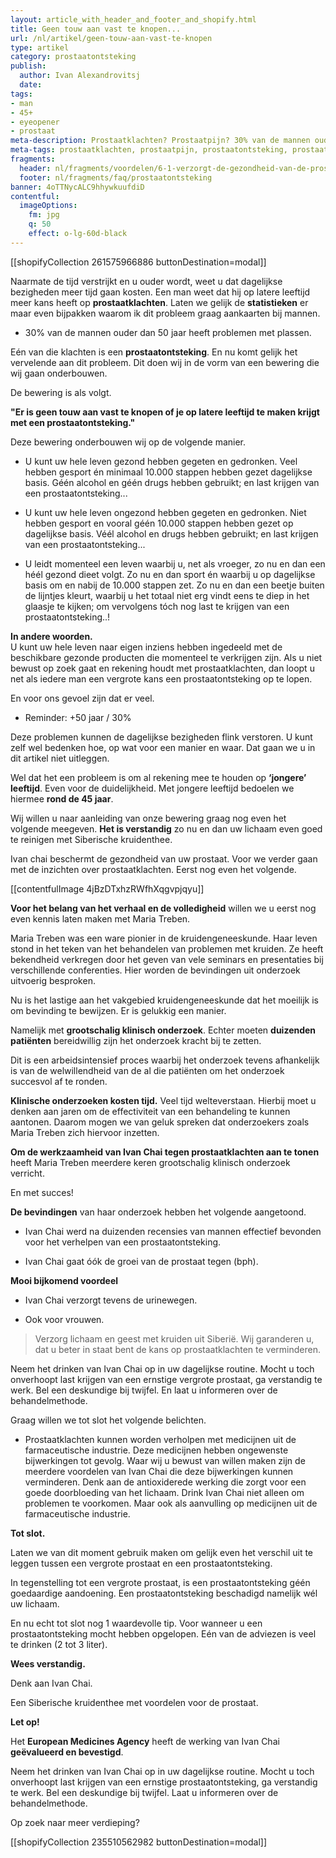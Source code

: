 ```yaml
---
layout: article_with_header_and_footer_and_shopify.html
title: Geen touw aan vast te knopen...
url: /nl/artikel/geen-touw-aan-vast-te-knopen
type: artikel
category: prostaatontsteking
publish:
  author: Ivan Alexandrovitsj
  date:
tags:
- man
- 45+
- eyeopener
- prostaat
meta-description: Prostaatklachten? Prostaatpijn? 30% van de mannen ouder dan 50 jaar heeft problemen met plassen. Benieuwd naar de inzichten?
meta-tags: prostaatklachten, prostaatpijn, prostaatontsteking, prostaat vergroot, ontsteking prostaat symptomen, ontsteking prostaat, maria treben, klinisch onderzoek
fragments:
  header: nl/fragments/voordelen/6-1-verzorgt-de-gezondheid-van-de-prostaat
  footer: nl/fragments/faq/prostaatontsteking
banner: 4oTTNycALC9hhywkuufdiD
contentful:
  imageOptions:
    fm: jpg
    q: 50
    effect: o-lg-60d-black
---
```

[[shopifyCollection 261575966886 buttonDestination=modal]]

Naarmate de tijd verstrijkt en u ouder wordt, weet u dat dagelijkse bezigheden meer tijd gaan kosten. Een man weet dat hij op latere leeftijd meer kans heeft op **prostaatklachten**. Laten we gelijk de **statistieken** er maar even bijpakken waarom ik dit probleem graag aankaarten bij mannen. 

* 30% van de mannen ouder dan 50 jaar heeft problemen met plassen. 

Eén van die klachten is een **prostaatontsteking**. En nu komt gelijk het vervelende aan dit probleem. Dit doen wij in de vorm van een bewering die wij gaan onderbouwen. 

De bewering is als volgt.

**"Er is geen touw aan vast te knopen of je op latere leeftijd te maken krijgt met een prostaatontsteking."**

Deze bewering onderbouwen wij op de volgende manier. 

* U kunt uw hele leven gezond hebben gegeten en gedronken. Veel hebben gesport én minimaal 10.000 stappen hebben gezet dagelijkse basis. Géén alcohol en géén drugs hebben gebruikt; en last krijgen van een prostaatontsteking...

* U kunt uw hele leven ongezond hebben gegeten en gedronken. Niet hebben gesport en vooral géén 10.000 stappen hebben gezet op dagelijkse basis. Véél alcohol en drugs hebben gebruikt; en last krijgen van een prostaatontsteking...

* U leidt momenteel een leven waarbij u, net als vroeger, zo nu en dan een héél gezond dieet volgt. Zo nu en dan sport én waarbij u op dagelijkse basis om en nabij de 10.000 stappen zet. Zo nu en dan een beetje buiten de lijntjes kleurt, waarbij u het totaal niet erg vindt eens te diep in het glaasje te kijken; om vervolgens tóch nog last te krijgen van een prostaatontsteking..! 

**In andere woorden.** <br>
U kunt uw hele leven naar eigen inziens hebben ingedeeld met de beschikbare gezonde producten die momenteel te verkrijgen zijn. Als u niet bewust op zoek gaat en rekening houdt met prostaatklachten, dan loopt u net als iedere man een vergrote kans een prostaatontsteking op te lopen. 

En voor ons gevoel zijn dat er veel.  

* Reminder: +50 jaar / 30%

Deze problemen kunnen de dagelijkse bezigheden flink verstoren. U kunt zelf wel bedenken hoe, op wat voor een manier en waar. Dat gaan we u in dit artikel niet uitleggen. 

Wel dat het een probleem is om al rekening mee te houden op **‘jongere’ leeftijd**. Even voor de duidelijkheid. Met jongere leeftijd bedoelen we hiermee **rond de 45 jaar**.

Wij willen u naar aanleiding van onze bewering graag nog even het volgende meegeven. **Het is verstandig** zo nu en dan uw lichaam even goed te reinigen met Siberische kruidenthee. 

Ivan chai beschermt de gezondheid van uw prostaat. Voor we verder gaan met de inzichten over prostaatklachten. Eerst nog even het volgende.

[[contentfulImage 4jBzDTxhzRWfhXqgvpjqyu]]

**Voor het belang van het verhaal en de volledigheid** willen we u eerst nog even kennis laten maken met Maria Treben.

Maria Treben was een ware pionier in de kruidengeneeskunde. Haar leven stond in het teken van het behandelen van problemen met kruiden. Ze heeft bekendheid verkregen door het geven van vele seminars en presentaties bij verschillende conferenties. Hier worden de bevindingen uit onderzoek uitvoerig besproken.

Nu is het lastige aan het vakgebied kruidengeneeskunde dat het moeilijk is om bevinding te bewijzen. Er is gelukkig een manier.

Namelijk met **grootschalig klinisch onderzoek**. Echter moeten **duizenden patiënten** bereidwillig zijn het onderzoek kracht bij te zetten. 

Dit is een arbeidsintensief proces waarbij het onderzoek tevens afhankelijk is van de welwillendheid van de al die patiënten om het onderzoek succesvol af te ronden.

**Klinische onderzoeken kosten tijd.** Veel tijd welteverstaan. Hierbij moet u denken aan jaren om de effectiviteit van een behandeling te kunnen aantonen. Daarom mogen we van geluk spreken dat onderzoekers zoals Maria Treben zich hiervoor inzetten.

**Om de werkzaamheid van Ivan Chai tegen prostaatklachten aan te tonen** heeft Maria Treben meerdere keren grootschalig klinisch onderzoek verricht.

En met succes!

**De bevindingen** van haar onderzoek hebben het volgende aangetoond.
* Ivan Chai werd na duizenden recensies van mannen effectief bevonden voor het verhelpen van een prostaatontsteking.

* Ivan Chai gaat óók de groei van de prostaat tegen (bph).

**Mooi bijkomend voordeel**
* Ivan Chai verzorgt tevens de urinewegen.

* Ook voor vrouwen.

> Verzorg lichaam en geest met kruiden uit Siberië. Wij garanderen u, dat u beter in staat bent de kans op prostaatklachten te verminderen.

Neem het drinken van Ivan Chai op in uw dagelijkse routine. Mocht u toch onverhoopt last krijgen van een ernstige vergrote prostaat, ga verstandig te werk. Bel een deskundige bij twijfel. En laat u informeren over de behandelmethode.

Graag willen we tot slot het volgende belichten.
* Prostaatklachten kunnen worden verholpen met medicijnen uit de farmaceutische industrie. Deze medicijnen hebben ongewenste bijwerkingen tot gevolg. Waar wij u bewust van willen maken zijn de meerdere voordelen van Ivan Chai die deze bijwerkingen kunnen verminderen. Denk aan de antioxiderede werking die zorgt voor een goede doorbloeding van het lichaam. Drink Ivan Chai niet alleen om problemen te voorkomen. Maar ook als aanvulling op medicijnen uit de farmaceutische industrie.

**Tot slot.**

Laten we van dit moment gebruik maken om gelijk even het verschil uit te leggen tussen een vergrote prostaat en een prostaatontsteking. 

In tegenstelling tot een vergrote prostaat, is een prostaatontsteking géén goedaardige aandoening. Een prostaatontsteking beschadigd namelijk wél uw lichaam. 

En nu echt tot slot nog 1 waardevolle tip. Voor wanneer u een prostaatontsteking mocht hebben opgelopen. Eén van de adviezen is veel te drinken (2 tot 3 liter). 

**Wees verstandig.**

Denk aan Ivan Chai. 

Een Siberische kruidenthee met voordelen voor de prostaat. 

**Let op!**

Het **European Medicines Agency** heeft de werking van Ivan Chai **geëvalueerd en bevestigd**.

Neem het drinken van Ivan Chai op in uw dagelijkse routine. Mocht u toch onverhoopt last krijgen van een ernstige prostaatontsteking, ga verstandig te werk. Bel een deskundige bij twijfel. Laat u informeren over de behandelmethode.

Op zoek naar meer verdieping?

[[shopifyCollection 235510562982 buttonDestination=modal]]
